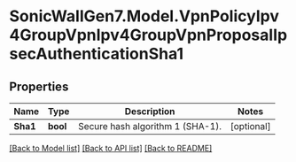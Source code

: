 # SonicWallGen7.Model.VpnPolicyIpv4GroupVpnIpv4GroupVpnProposalIpsecAuthenticationSha1

## Properties

Name | Type | Description | Notes
------------ | ------------- | ------------- | -------------
**Sha1** | **bool** | Secure hash algorithm 1 (SHA-1). | [optional] 

[[Back to Model list]](../README.md#documentation-for-models) [[Back to API list]](../README.md#documentation-for-api-endpoints) [[Back to README]](../README.md)

